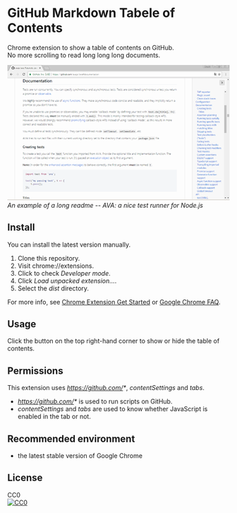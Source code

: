 # GitHub Markdown Tabele of Contents

Chrome extension to show a table of contents on GitHub.  
No more scrolling to read long long long documents.

![this app on GitHub](doc/screenshot.png)  
*An example of a long readme -- AVA: a nice test runner for Node.js*

## Install
You can install the latest version manually.

1. Clone this repository.
2. Visit chrome://extensions.
3. Click to check *Developer mode*.
4. Click *Load unpacked extension...*.
5. Select the *dist* directory.

For more info, see [Chrome Extension Get Started](https://developer.chrome.com/extensions/getstarted#unpacked) or [Google Chrome FAQ](https://developer.chrome.com/extensions/faq#faq-dev-01).

## Usage
Click the button on the top right-hand corner to show or hide the table of contents.

## Permissions
This extension uses _https://github.com/*_, *contentSettings* and *tabs*.  
- _https://github.com/*_ is used to run scripts on GitHub.
- *contentSettings* and *tabs* are used to know whether JavaScript is enabled in the tab or not.

## Recommended environment
- the latest stable version of Google Chrome

## License
CC0  
[![CC0](https://licensebuttons.net/p/zero/1.0/88x31.png "CC0")](http://creativecommons.org/publicdomain/zero/1.0/)
